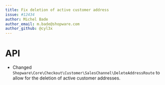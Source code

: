 ```yaml
---
title: Fix deletion of active customer address
issue: #12434
author: Michel Bade
author_email: m.bade@shopware.com
author_github: @cyl3x
---
```

# API
* Changed `Shopware\Core\Checkout\Customer\SalesChannel\DeleteAddressRoute` to allow for the deletion of active customer addresses.
